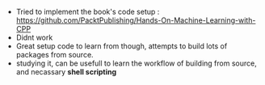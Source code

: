 - Tried to implement the book's code setup : https://github.com/PacktPublishing/Hands-On-Machine-Learning-with-CPP
- Didnt work
- Great setup code to learn from though, attempts to build lots of packages from source.
- studying it, can be usefull to learn the workflow of building from source, and necassary **shell scripting**
